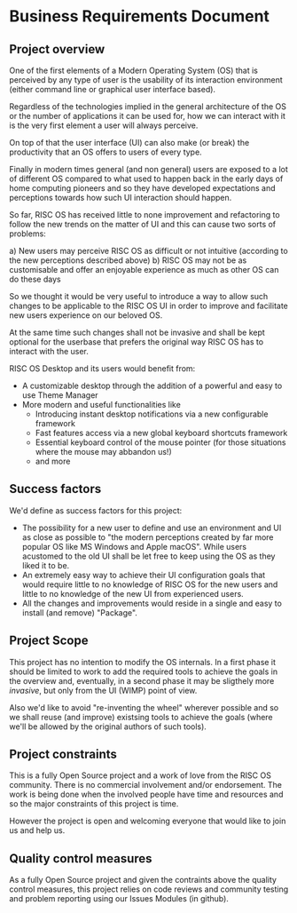 # Business Requirements Document

## Project overview

One of the first elements of a Modern Operating System (OS) that is perceived by any type of user is the usability of its interaction environment (either command line or graphical user interface based).

Regardless of the technologies implied in the general architecture of the OS or the number of applications it can be used for, how we can interact with it is the very first element a user will always perceive.

On top of that the user interface (UI) can also make (or break) the productivity that an OS offers to users of every type.

Finally in modern times general (and non general) users are exposed to a lot of different OS compared to what used to happen back in the early days of home computing pioneers and so they have developed expectations and perceptions towards how such UI interaction should happen.

So far, RISC OS has received little to none improvement and refactoring to follow the new trends on the matter of UI and this can cause two sorts of problems:

a) New users may perceive RISC OS as difficult or not intuitive (according to the new perceptions described above)
b) RISC OS may not be as customisable and offer an enjoyable experience as much as other OS can do these days

So we thought it would be very useful to introduce a way to allow such changes to be applicable to the RISC OS UI in order to improve and facilitate new users experience on our beloved OS.

At the same time such changes shall not be invasive and shall be kept optional for the userbase that prefers the original way RISC OS has to interact with the user.

RISC OS Desktop and its users would benefit from:
- A customizable desktop through the addition of a powerful and easy to use Theme Manager
- More modern and useful functionalities like 
  - Introducing instant desktop notifications via a new configurable framework
  - Fast features access via a new global keyboard shortcuts framework
  - Essential keyboard control of the mouse pointer (for those situations where the mouse may abbandon us!)
  - and more 

## Success factors

We'd define as success factors for this project:
- The possibility for a new user to define and use an environment and UI as close as possible to "the modern perceptions created by far more popular OS like MS Windows and Apple macOS". While users acustomed to the old UI shall be let free to keep using the OS as they liked it to be.
- An extremely easy way to achieve their UI configuration goals that would require little to no knowledge of RISC OS for the new users and little to no knowledge of the new UI from experienced users.
- All the changes and improvements would reside in a single and easy to install (and remove) "Package". 

## Project Scope

This project has no intention to modify the OS internals. In a first phase it should be limited to work to add the required tools to achieve the goals in the overview and, eventually, in a second phase it may be sligthely more *invasive*, but only from the UI (WIMP) point of view.

Also we'd like to avoid "re-inventing the wheel" wherever possible and so we shall reuse (and improve) existsing tools to achieve the goals (where we'll be allowed by the original authors of such tools).

## Project constraints

This is a fully Open Source project and a work of love from the RISC OS community. There is no commercial involvement and/or endorsement. The work is being done when the involved people have time and resources and so the major constraints of this project is time.

However the project is open and welcoming everyone that would like to join us and help us.

## Quality control measures

As a fully Open Source project and given the contraints above the quality control measures, this project relies on code reviews and community testing and problem reporting using our Issues Modules (in github).
 
